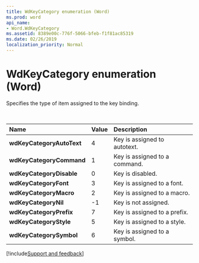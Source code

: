 ```yaml
---
title: WdKeyCategory enumeration (Word)
ms.prod: word
api_name:
- Word.WdKeyCategory
ms.assetid: 8389e00c-776f-5066-bfeb-f1f81ac85319
ms.date: 02/26/2019
localization_priority: Normal
---
```



# WdKeyCategory enumeration (Word)

Specifies the type of item assigned to the key binding.

<br/>

|Name|Value|Description|
|:-----|:-----|:-----|
| **wdKeyCategoryAutoText**|4|Key is assigned to autotext.|
| **wdKeyCategoryCommand**|1|Key is assigned to a command.|
| **wdKeyCategoryDisable**|0|Key is disabled.|
| **wdKeyCategoryFont**|3|Key is assigned to a font.|
| **wdKeyCategoryMacro**|2|Key is assigned to a macro.|
| **wdKeyCategoryNil**|-1|Key is not assigned.|
| **wdKeyCategoryPrefix**|7|Key is assigned to a prefix.|
| **wdKeyCategoryStyle**|5|Key is assigned to a style.|
| **wdKeyCategorySymbol**|6|Key is assigned to a symbol.|



[!include[Support and feedback](~/includes/feedback-boilerplate.md)]